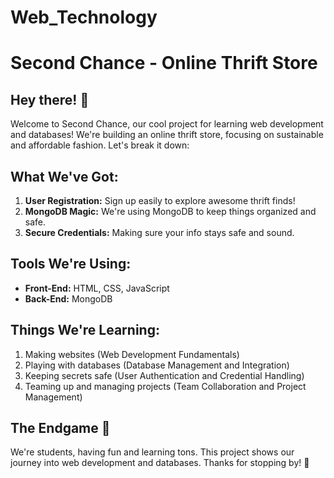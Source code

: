 # Web_Technology

# Second Chance - Online Thrift Store

## Hey there! 👋
Welcome to Second Chance, our cool project for learning web development and databases! We're building an online thrift store, focusing on sustainable and affordable fashion. Let's break it down:

## What We've Got:
1. **User Registration:** Sign up easily to explore awesome thrift finds!
2. **MongoDB Magic:** We're using MongoDB to keep things organized and safe.
3. **Secure Credentials:** Making sure your info stays safe and sound.

## Tools We're Using:
- **Front-End:** HTML, CSS, JavaScript
- **Back-End:** MongoDB

## Things We're Learning:
1. Making websites (Web Development Fundamentals)
2. Playing with databases (Database Management and Integration)
3. Keeping secrets safe (User Authentication and Credential Handling)
4. Teaming up and managing projects (Team Collaboration and Project Management)

## The Endgame 🚀
We're students, having fun and learning tons. This project shows our journey into web development and databases. Thanks for stopping by! 🌟
